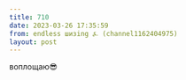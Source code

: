 ```yaml
---
title: 710
date: 2023-03-26 17:35:59
from: endless шизing ⍼ (channel1162404975)
layout: post
---
```


воплощаю😎
